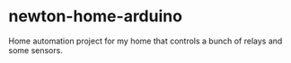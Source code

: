 # newton-home-arduino
Home automation project for my home that controls a bunch of relays and some sensors. 
